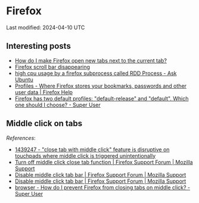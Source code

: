 # Firefox

Last modified: 2024-04-10 UTC

## Interesting posts

- [How do I make Firefox open new tabs next to the current tab?](https://support.mozilla.org/en-US/questions/1348563)
- [Firefox scroll bar disappearing](https://superuser.com/questions/1720362/firefox-scroll-bar-disappearing)
- [high cpu usage by a firefox subprocess called RDD Process - Ask Ubuntu](https://askubuntu.com/questions/1483112/high-cpu-usage-by-a-firefox-subprocess-called-rdd-process)
- [Profiles - Where Firefox stores your bookmarks, passwords and other user data \| Firefox Help](https://support.mozilla.org/en-US/kb/profiles-where-firefox-stores-user-data)
- [Firefox has two default profiles: "default-release" and "default". Which one should I choose? - Super User](https://superuser.com/questions/1507251/firefox-has-two-default-profiles-default-release-and-default-which-one-sho)

## Middle click on tabs

*References*:

- [1439247 - "close tab with middle click" feature is disruptive on touchpads where middle click is triggered unintentionally](https://bugzilla.mozilla.org/show_bug.cgi?id=1439247)
- [Turn off middle click close tab function \| Firefox Support Forum \| Mozilla Support](https://support.mozilla.org/en-US/questions/1443932)
- [Disable middle click tab bar \| Firefox Support Forum \| Mozilla Support](https://support.mozilla.org/en-US/questions/1271141)
- [Disable middle click tab bar \| Firefox Support Forum \| Mozilla Support](https://support.mozilla.org/en-US/questions/1254024)
- [browser - How do I prevent Firefox from closing tabs on middle click? - Super User](https://superuser.com/questions/113048/how-do-i-prevent-firefox-from-closing-tabs-on-middle-click)

